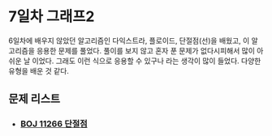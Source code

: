 # 7일차 그래프2

6일차에 배우지 않았던 알고리즘인 다익스트라, 플로이드, 단절점(선)을 배웠고, 이 알고리즘을 응용한 문제를 풀었다. 풀이를 보지 않고 혼자 푼 문제가 없다시피해서 많이 아쉬운 날 이었다. 그래도 이런 식으로 응용할 수 있구나 라는 생각이 많이 들었다. 다양한 유형을 배운 것 같다.



## 문제 리스트

- ### [BOJ 11266 단절점](https://github.com/jungtaeyong/alstudy2/blob/ty/SDS/SDS%20알고리즘%20특강/baekjoon%2011266%20단절점.cpp)

